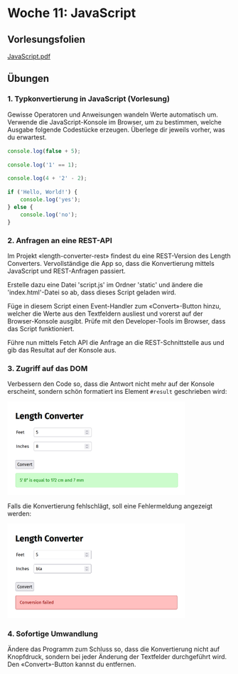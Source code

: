 # Woche 11: JavaScript

## Vorlesungsfolien

[JavaScript.pdf](JavaScript.pdf)


## Übungen


### 1. Typkonvertierung in JavaScript (Vorlesung)

Gewisse Operatoren und Anweisungen wandeln Werte automatisch um. Verwende die JavaScript-Konsole im Browser, um zu bestimmen, welche Ausgabe folgende Codestücke erzeugen. Überlege dir jeweils vorher, was du erwartest.


```javascript
console.log(false + 5);
```

```javascript
console.log('1' == 1);
```

```javascript
console.log(4 + '2' - 2);
```

```javascript
if ('Hello, World!') {
    console.log('yes');
} else {
    console.log('no');
}
```


### 2. Anfragen an eine REST-API

Im Projekt «length-converter-rest» findest du eine REST-Version des Length Converters. Vervollständige die App so, dass die Konvertierung mittels JavaScript und REST-Anfragen passiert.

Erstelle dazu eine Datei 'script.js' im Ordner 'static' und ändere die 'index.html'-Datei so ab, dass dieses Script geladen wird.

Füge in diesem Script einen Event-Handler zum «Convert»-Button hinzu, welcher die Werte aus den Textfeldern ausliest und vorerst auf der Browser-Konsole ausgibt. Prüfe mit den Developer-Tools im Browser, dass das Script funktioniert.

Führe nun mittels Fetch API die Anfrage an die REST-Schnittstelle aus und gib das Resultat auf der Konsole aus.


### 3. Zugriff auf das DOM

Verbessern den Code so, dass die Antwort nicht mehr auf der Konsole erscheint, sondern schön formatiert ins Element `#result` geschrieben wird:

<img src="res/convert-success.png" width="400"/>

Falls die Konvertierung fehlschlägt, soll eine Fehlermeldung angezeigt werden:

<img src="res/convert-fail.png" width="400"/>


### 4. Sofortige Umwandlung

Ändere das Programm zum Schluss so, dass die Konvertierung nicht auf Knopfdruck, sondern bei jeder Änderung der Textfelder durchgeführt wird. Den «Convert»-Button kannst du entfernen.